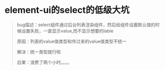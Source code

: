 # element-ui的select的低级大坑

> bug描述：select组件通过后台列表渲染组件，然后给组件设置默认值的时候设置失败，一直显示value,而不显示想要的lable  
> 
> 原因：列表的value值类型和传过来的value值类型不统一  
> 
> 解决：统一类型就行啦  
> 
> 后果：浪费了两个小时。。。。

